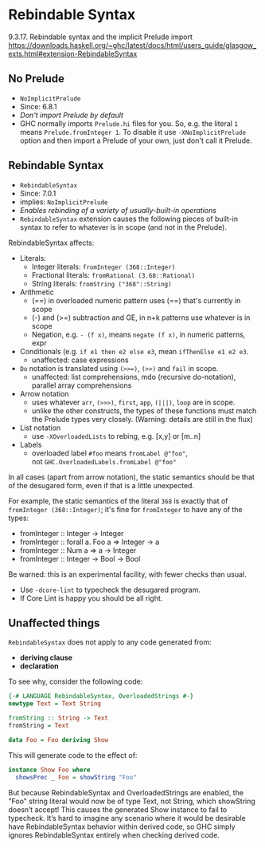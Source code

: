 # Rebindable Syntax

9.3.17. Rebindable syntax and the implicit Prelude import
https://downloads.haskell.org/~ghc/latest/docs/html/users_guide/glasgow_exts.html#extension-RebindableSyntax


## No Prelude
- `NoImplicitPrelude`
- Since: 6.8.1
- *Don't import Prelude by default*
- GHC normally imports `Prelude.hi` files for you. So, e.g. the literal `1` means `Prelude.fromInteger 1`. To disable it use `-XNoImplicitPrelude` option and then import a Prelude of your own, just don't call it Prelude.


## Rebindable Syntax
- `RebindableSyntax`
- Since: 7.0.1
- implies: `NoImplicitPrelude`
- *Enables rebinding of a variety of usually-built-in operations*
- `RebindableSyntax` extension causes the following pieces of built-in syntax to refer to whatever is in scope (and not in the Prelude).

RebindableSyntax affects:
* Literals:
  - Integer literals:    `fromInteger (368::Integer)`
  - Fractional literals: `fromRational (3.68::Rational)`
  - String literals:     `fromString ("368"::String)`
* Arithmetic
  - (==) in overloaded numeric pattern uses (==) that's currently in scope
  - (-) and (>=) subtraction and GE, in n+k patterns use whatever is in scope
  - Negation, e.g. `- (f x)`, means `negate (f x)`, in numeric patterns, expr
* Conditionals (e.g. `if e1 then e2 else e3`, mean `ifThenElse e1 e2 e3`.
  - unaffected: case expressions
* `Do` notation is translated using `(>>=)`, `(>>)` and `fail` in scope.
  - unaffected: list comprehensions, mdo (recursive do-notation), parallel array comprehensions
* Arrow notation 
  - uses whatever `arr`, `(>>>)`, `first`, `app`, `(|||)`, `loop` are in scope.
  - unlike the other constructs, the types of these functions must match the Prelude types very closely. (Warning: details are still in the flux)
* List notation
  - use `-XOverloadedLists` to rebing, e.g. [x,y] or [m..n]
* Labels
  - overloaded label `#foo` means `fromLabel @"foo"`,    
    not `GHC.OverloadedLabels.fromLabel @"foo"`

In all cases (apart from arrow notation), the static semantics should be that of the desugared form, even if that is a little unexpected.

For example, the static semantics of the literal `368` is exactly that of `fromInteger (368::Integer)`; it's fine for `fromInteger` to have any of the types:
* fromInteger :: Integer -> Integer
* fromInteger :: forall a. Foo a => Integer -> a
* fromInteger :: Num a => a -> Integer
* fromInteger :: Integer -> Bool -> Bool

Be warned: this is an experimental facility, with fewer checks than usual.
- Use `-dcore-lint` to typecheck the desugared program. 
- If Core Lint is happy you should be all right.


## Unaffected things

`RebindableSyntax` does not apply to any code generated from:
- **deriving clause**
- **declaration**

To see why, consider the following code:

```hs
{-# LANGUAGE RebindableSyntax, OverloadedStrings #-}
newtype Text = Text String

fromString :: String -> Text
fromString = Text

data Foo = Foo deriving Show
```

This will generate code to the effect of:

```hs
instance Show Foo where
  showsPrec _ Foo = showString "Foo"
```

But because RebindableSyntax and OverloadedStrings are enabled, the "Foo" string literal would now be of type Text, not String, which showString doesn’t accept! This causes the generated Show instance to fail to typecheck. It’s hard to imagine any scenario where it would be desirable have RebindableSyntax behavior within derived code, so GHC simply ignores RebindableSyntax entirely when checking derived code.
